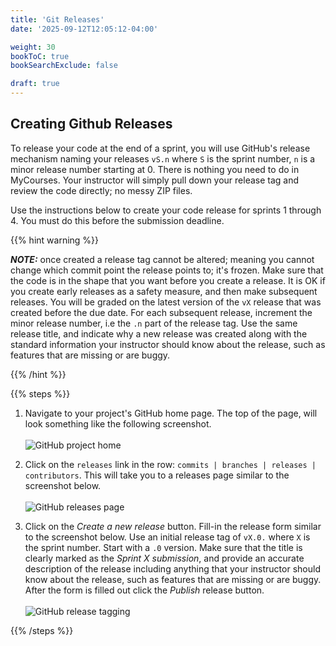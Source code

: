 ```yaml
---
title: 'Git Releases'
date: '2025-09-12T12:05:12-04:00'

weight: 30
bookToC: true
bookSearchExclude: false

draft: true
---
```


## Creating Github Releases

To release your code at the end of a sprint, you will use GitHub's release mechanism naming your releases `vS.n` where `S` is the sprint number, `n` is a minor release number starting at 0. There is nothing you need to do in MyCourses. Your instructor will simply pull down your release tag and review the code directly; no messy ZIP files.

Use the instructions below to create your code release for sprints 1 through 4. You must do this before the submission deadline.

{{% hint warning %}}

***NOTE:*** once created a release tag cannot be altered; meaning you cannot change which commit point the release points to; it's frozen. Make sure that the code is in the shape that you want before you create a release. It is OK if you create early releases as a safety measure, and then make subsequent releases. You will be graded on the latest version of the `vX` release that was created before the due date. For each subsequent release, increment the minor release number, i.e the `.n` part of the release tag. Use the same release title, and indicate why a new release was created along with the standard information your instructor should know about the release, such as features that are missing or are buggy.

{{% /hint %}}

{{% steps %}}

1. Navigate to your project's GitHub home page. The top of the page, will look something like the following screenshot.<br><br>![GitHub project home](/images/github-project-home.png)

2. Click on the `releases` link in the row: `commits | branches | releases | contributors`. This will take you to a releases page similar to the screenshot below.<br><br>![GitHub releases page](/images/github-releases-page.png)

3. Click on the *Create a new release* button. Fill-in the release form similar to the screenshot below. Use an initial release tag of `vX.0.` where `X` is the sprint number. Start with a `.0` version. Make sure that the title is clearly marked as the *Sprint X submission*, and provide an accurate description of the release including anything that your instructor should know about the release, such as features that are missing or are buggy. After the form is filled out click the *Publish* release button.<br><br>![GitHub release tagging](/images/github-release-tagging.png)

{{% /steps %}}